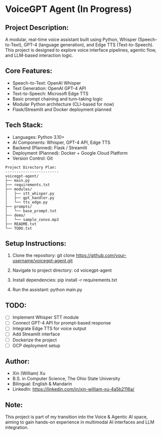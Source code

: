 # VoiceGPT Agent (In Progress)

Project Description:
---------------------
A modular, real-time voice assistant built using Python, Whisper (Speech-to-Text), GPT-4 (language generation), and Edge TTS (Text-to-Speech). This project is designed to explore voice interface pipelines, agentic flow, and LLM-based interaction logic.

Core Features:
--------------
- Speech-to-Text: OpenAI Whisper
- Text Generation: OpenAI GPT-4 API
- Text-to-Speech: Microsoft Edge TTS
- Basic prompt chaining and turn-taking logic
- Modular Python architecture (CLI-based for now)
- Flask/Streamlit and Docker deployment planned

Tech Stack:
-----------
- Languages: Python 3.10+
- AI Components: Whisper, GPT-4 API, Edge TTS
- Backend (Planned): Flask / Streamlit
- Deployment (Planned): Docker + Google Cloud Platform
- Version Control: Git

```
Project Directory Plan:
------------------------
voicegpt-agent/
├── main.py
├── requirements.txt
├── modules/
│   ├── stt_whisper.py
│   ├── gpt_handler.py
│   └── tts_edge.py
├── prompts/
│   └── base_prompt.txt
├── demo/
│   └── sample_convo.mp3
├── README.txt
└── TODO.txt

```

Setup Instructions:
-------------------
1. Clone the repository:
   git clone https://github.com/your-username/voicegpt-agent.git

2. Navigate to project directory:
   cd voicegpt-agent

3. Install dependencies:
   pip install -r requirements.txt

4. Run the assistant:
   python main.py

TODO:
-----
- [ ] Implement Whisper STT module
- [ ] Connect GPT-4 API for prompt-based response
- [ ] Integrate Edge TTS for voice output
- [ ] Add Streamlit interface
- [ ] Dockerize the project
- [ ] GCP deployment setup

Author:
-------
- Xin (William) Xu  
- B.S. in Computer Science, The Ohio State University  
- Bilingual: English & Mandarin  
- LinkedIn: https://linkedin.com/in/xin-william-xu-4a5b2116a/

Note:
-----
This project is part of my transition into the Voice & Agentic AI space, aiming to gain hands-on experience in multimodal AI interfaces and LLM integration.
